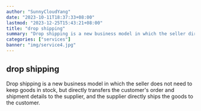 ```yaml
---
author: "SunnyCloudYang"
date: "2023-10-11T18:37:33+08:00"
lastmod: "2023-12-25T15:43:21+08:00"
title: "drop shipping"
summary: "Drop shipping is a new business model in which the seller directly transfers the customer's order and shipment details to the supplier, and the supplier directly ships the goods to the customer."
categories: ["services"]
banner: "img/service4.jpg"
---
```


## drop shipping

Drop shipping is a new business model in which the seller does not need to keep goods in stock, but directly transfers the customer's order and shipment details to the supplier, and the supplier directly ships the goods to the customer.
